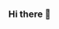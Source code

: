 ### Hi there 👋

<!--
**nenzan/nenzan** is a ✨ _special_ ✨ repository because its `README.md` (this file) appears on your GitHub profile.

Here are some ideas to get you started:

- 🔭 I’m currently working on Rolling Glory as Android Developer
- 🌱 I’m currently learning Android and Game Development
- 💬 Ask me about Gundam
- 📫 How to reach me: nnurfirmansyah@gmail.com
- 😄 Pronouns: ...
- ⚡ Fun fact: I'm Game Developer too
-->
